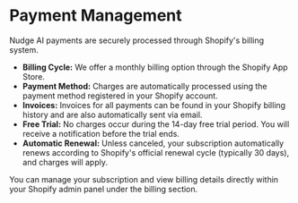 # Payment Management

Nudge AI payments are securely processed through Shopify's billing system.

*   **Billing Cycle:** We offer a monthly billing option through the Shopify App Store.
*   **Payment Method:** Charges are automatically processed using the payment method registered in your Shopify account.
*   **Invoices:** Invoices for all payments can be found in your Shopify billing history and are also automatically sent via email.
*   **Free Trial:** No charges occur during the 14-day free trial period. You will receive a notification before the trial ends.
*   **Automatic Renewal:** Unless canceled, your subscription automatically renews according to Shopify's official renewal cycle (typically 30 days), and charges will apply.

You can manage your subscription and view billing details directly within your Shopify admin panel under the billing section.
